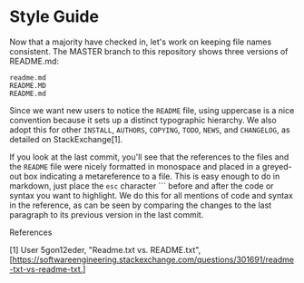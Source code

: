 # Style Guide

Now that a majority have checked in, let's work on keeping file names consistent. The MASTER branch to this repository shows three versions of README.md:

	readme.md
	README.MD
	README.md

Since we want new users to notice the `README` file, using uppercase is a nice convention because it sets up a distinct typographic hierarchy. We also adopt this for other `INSTALL`, `AUTHORS`, `COPYING`, `TODO`, `NEWS`, and `CHANGELOG`, as detailed on StackExchange[1].

If you look at the last commit, you'll see that the references to the files and the `README` file were nicely formatted in monospace and placed in a greyed-out box indicating a metareference to a file. This is easy enough to do in markdown, just place the `esc` character `\`` before and after the code or syntax you want to highlight. We do this for all mentions of code and syntax in the reference, as can be seen by comparing the changes to the last paragraph to its previous version in the last commit.

References

[1] User 5gon12eder, "Readme.txt vs. README.txt", [https://softwareengineering.stackexchange.com/questions/301691/readme-txt-vs-readme-txt.]
 


